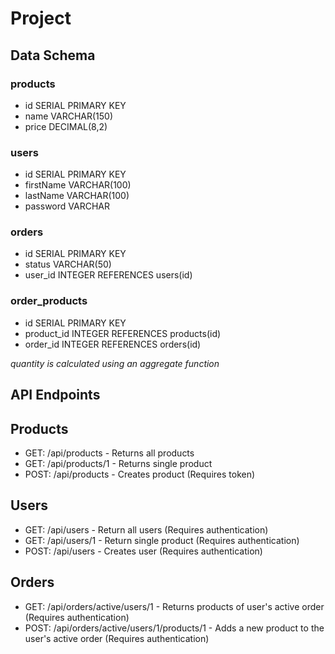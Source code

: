 # Project 

## Data Schema
### products
- id SERIAL PRIMARY KEY
- name VARCHAR(150)
- price DECIMAL(8,2)

### users
- id SERIAL PRIMARY KEY
- firstName VARCHAR(100)
- lastName VARCHAR(100)
- password VARCHAR

### orders
- id SERIAL PRIMARY KEY
- status VARCHAR(50)
- user_id INTEGER REFERENCES users(id)

### order_products
- id SERIAL PRIMARY KEY
- product_id INTEGER REFERENCES products(id)
- order_id INTEGER REFERENCES orders(id)

*quantity is calculated using an aggregate function* 


## API Endpoints
## Products
- GET: /api/products - Returns all products
- GET: /api/products/1 - Returns single product
- POST: /api/products - Creates product (Requires token)

## Users
- GET: /api/users - Return all users (Requires authentication)
- GET: /api/users/1 - Return single product (Requires authentication)
- POST: /api/users - Creates user (Requires authentication)

## Orders
- GET: /api/orders/active/users/1 - Returns products of user's active order (Requires authentication)
- POST: /api/orders/active/users/1/products/1 - Adds a new product to the user's active order (Requires authentication)



